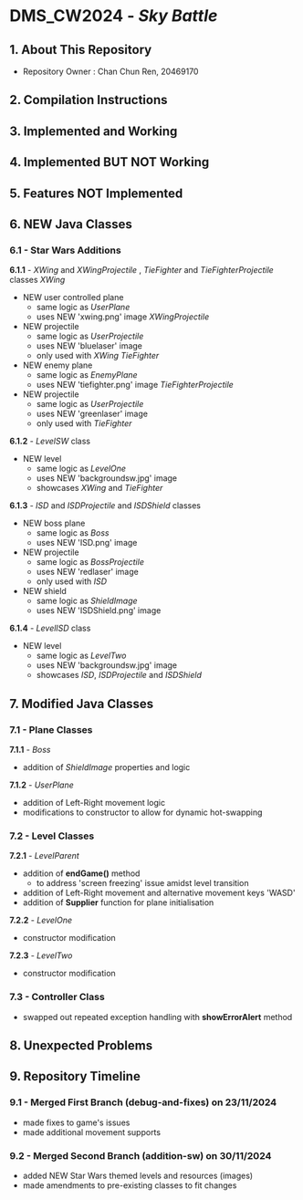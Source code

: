 # **DMS_CW2024** - _Sky Battle_

## 1. About This Repository
- Repository Owner : Chan Chun Ren, 20469170

## 2. Compilation Instructions

## 3. Implemented and Working 

## 4. Implemented BUT NOT Working

## 5. Features NOT Implemented

## 6. NEW Java Classes
### 6.1 - Star Wars Additions

**6.1.1** - _XWing_ and _XWingProjectile_ , _TieFighter_ and _TieFighterProjectile_ classes
_XWing_
- NEW user controlled plane
  - same logic as _UserPlane_
  - uses NEW 'xwing.png' image
_XWingProjectile_
- NEW projectile
  - same logic as _UserProjectile_
  - uses NEW 'bluelaser' image
  - only used with _XWing_
_TieFighter_
- NEW enemy plane
  - same logic as _EnemyPlane_
  - uses NEW 'tiefighter.png' image
_TieFighterProjectile_
- NEW projectile
  - same logic as _UserProjectile_
  - uses NEW 'greenlaser' image
  - only used with _TieFighter_

**6.1.2** - _LevelSW_ class
- NEW level
  - same logic as _LevelOne_
  - uses NEW 'backgroundsw.jpg' image
  - showcases _XWing_ and _TieFighter_

**6.1.3** - _ISD_ and _ISDProjectile_ and _ISDShield_ classes
  - NEW boss plane
    - same logic as _Boss_
    - uses NEW 'ISD.png' image
  - NEW projectile
    - same logic as _BossProjectile_
    - uses NEW 'redlaser' image
    - only used with _ISD_
  - NEW shield
    - same logic as _ShieldImage_
    - uses NEW 'ISDShield.png' image

**6.1.4** - _LevelISD_ class
- NEW level
  - same logic as _LevelTwo_
  - uses NEW 'backgroundsw.jpg' image
  - showcases _ISD_, _ISDProjectile_ and _ISDShield_

## 7. Modified Java Classes
### 7.1 - Plane Classes
**7.1.1** - _Boss_
- addition of _ShieldImage_ properties and logic

**7.1.2** - _UserPlane_
- addition of Left-Right movement logic
- modifications to constructor to allow for dynamic hot-swapping

### 7.2 - Level Classes
**7.2.1** - _LevelParent_
- addition of **endGame()** method
  - to address 'screen freezing' issue amidst level transition
- addition of Left-Right movement and alternative movement keys 'WASD'
- addition of **Supplier** function for plane initialisation

**7.2.2** - _LevelOne_
- constructor modification

**7.2.3** - _LevelTwo_
- constructor modification

### 7.3 - Controller Class
- swapped out repeated exception handling with **showErrorAlert** method

## 8. Unexpected Problems

## 9. Repository Timeline

### 9.1 - Merged First Branch (debug-and-fixes) on 23/11/2024
- made fixes to game's issues
- made additional movement supports

### 9.2 - Merged Second Branch (addition-sw) on 30/11/2024
- added NEW Star Wars themed levels and resources (images)
- made amendments to pre-existing classes to fit changes
